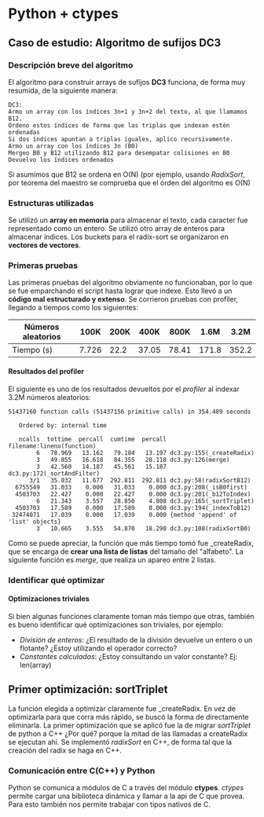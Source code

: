# Python + ctypes

## Caso de estudio: Algoritmo de sufijos DC3

### Descripción breve del algoritmo

El algoritmo para construir arrays de sufijos **DC3** funciona, de forma muy resumida, de la siguiente manera:

    DC3:
    Armo un array con los índices 3n+1 y 3n+2 del texto, al que llamamos B12.
    Ordeno estos índices de forma que las triplas que indexan estén ordenadas
    Si dos índices apuntan a triplas iguales, aplico recursivamente.
    Armo un array con los índices 3n (B0)
    Mergeo B0 y B12 utilizando B12 para desempatar colisiones en B0
    Devuelvo los índices ordenados

Si asumimos que B12 se ordena en O(N) (por ejemplo, usando *RadixSort*, por teorema del maestro se comprueba que el órden del algoritmo es O(N)

### Estructuras utilizadas

Se utilizó un **array en memoria** para almacenar el texto, cada caracter fue representado como un entero. Se utilizó otro array de enteros para almacenar índices.
Los buckets para el radix-sort se organizaron en **vectores de vectores**.

### Primeras pruebas

Las primeras pruebas del algoritmo obviamente no funcionaban, por lo que se fue emparchando el script hasta lograr que indexe. Esto llevó a un **código mal estructurado y extenso**. Se corrieron pruebas con profiler, llegando a tiempos como los siguientes:


| Números aleatorios | 100K  | 200K  | 400K  | 800K  | 1.6M  | 3.2M  |
| ------------------ | ----- | ----- | ----- | ----- | ----- | ----- |
| Tiempo (s)         | 7.726 | 22.2  | 37.05 | 78.41 | 171.8 | 352.2 |

#### Resultados del profiler

El siguiente es uno de los resultados devueltos por el *profiler* al indexar 3.2M números aleatorios:

~~~
51437160 function calls (51437156 primitive calls) in 354.489 seconds

   Ordered by: internal time

   ncalls  tottime  percall  cumtime  percall filename:lineno(function)
        6   78.969   13.162   79.184   13.197 dc3.py:155(_createRadix)
        3   49.855   16.618   84.355   28.118 dc3.py:126(merge)
        3   42.560   14.187   45.561   15.187 dc3.py:172(_sortAndFilter)
      3/1   35.032   11.677  292.811  292.811 dc3.py:58(radixSortB12)
  6755549   31.033    0.000   31.033    0.000 dc3.py:208(_isB0first)
  4503703   22.427    0.000   22.427    0.000 dc3.py:201(_b12ToIndex)
        6   21.343    3.557   28.850    4.808 dc3.py:165(_sortTriplet)
  4503703   17.589    0.000   17.589    0.000 dc3.py:194(_indexToB12)
 32474071   17.039    0.000   17.039    0.000 {method 'append' of 'list' objects}
        3   10.665    3.555   54.870   18.290 dc3.py:108(radixSortB0)
~~~

Como se puede apreciar, la función que más tiempo tomó fue _createRadix, que se encarga de **crear una lista de listas** del tamaño del "alfabeto".
La siguiente función es *merge*, que realiza un apareo entre 2 listas.

### Identificar qué optimizar

#### Optimizaciones triviales

Si bien algunas funciones claramente toman más tiempo que otras, también es bueno identificar qué optimizaciones son triviales, por ejemplo:
* *División de enteros*: ¿El resultado de la división devuelve un entero o un flotante? ¿Estoy utilizando el operador correcto?
* *Constantes calculadas*: ¿Estoy consultando un valor constante? Ej: len(array)

## Primer optimización: sortTriplet

La función elegida a optimizar claramente fue _createRadix. En vez de optimizarla para que corra más rápido, se buscó la forma de directamente eliminarla.
La primer optimización que se aplicó fue la de migrar *sortTriplet* de python a C++ ¿Por qué? porque la mitad de las llamadas a createRadix se ejecutan ahí.
Se implementó *radixSort* en C++, de forma tal que la creación del radix se haga en C++.

### Comunicación entre C(C++) y Python

Python se comunica a módulos de C a través del módulo **ctypes**.
*ctypes* permite cargar una biblioteca dinámica y llamar a la api de C que provea. Para esto también nos permite trabajar con tipos nativos de C.

